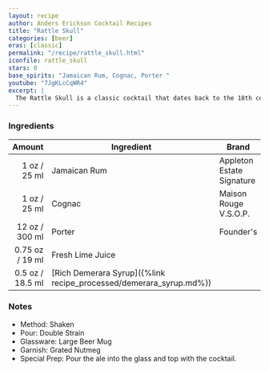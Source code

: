 ```yaml
---
layout: recipe
author: Anders Erickson Cocktail Recipes
title: "Rattle Skull"
categories: [beer]
eras: [classic]
permalink: "/recipe/rattle_skull.html"
iconfile: rattle_skull
stars: 0
base_spirits: "Jamaican Rum, Cognac, Porter "
youtube: "7JgKLcCqWR4"
excerpt: |
  The Rattle Skull is a classic cocktail that dates back to the 18th century.It is made with rum, brandy, porter, lime juice, and nutmeg.
---
```


### Ingredients

|  Amount | Ingredient                                               | Brand                     |
| ------: | -------------------------------------------------------- | ------------------------- |
|    1 oz / 25 ml | Jamaican Rum                                             | Appleton Estate Signature |
|    1 oz / 25 ml | Cognac                                                   | Maison Rouge V.S.O.P.     |
|   12 oz / 300 ml | Porter                                                   | Founder's                 |
| 0.75 oz / 19 ml | Fresh Lime Juice                                         |
|  0.5 oz / 18.5 ml | [Rich Demerara Syrup]({%link recipe_processed/demerara_syrup.md%}) |

### Notes

- Method: Shaken
- Pour: Double Strain
- Glassware: Large Beer Mug
- Garnish: Grated Nutmeg
- Special Prep: Pour the ale into the glass and top with the cocktail.
